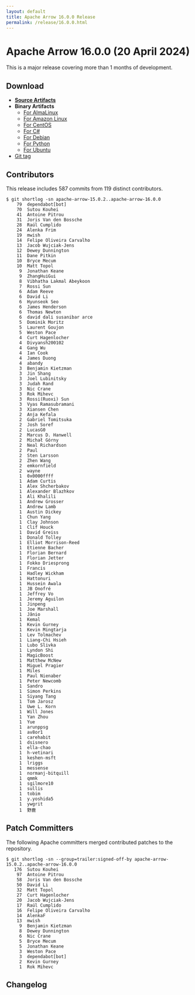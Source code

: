 ```yaml
---
layout: default
title: Apache Arrow 16.0.0 Release
permalink: /release/16.0.0.html
---
```

<!--
{% comment %}
Licensed to the Apache Software Foundation (ASF) under one or more
contributor license agreements.  See the NOTICE file distributed with
this work for additional information regarding copyright ownership.
The ASF licenses this file to you under the Apache License, Version 2.0
(the "License"); you may not use this file except in compliance with
the License.  You may obtain a copy of the License at

http://www.apache.org/licenses/LICENSE-2.0

Unless required by applicable law or agreed to in writing, software
distributed under the License is distributed on an "AS IS" BASIS,
WITHOUT WARRANTIES OR CONDITIONS OF ANY KIND, either express or implied.
See the License for the specific language governing permissions and
limitations under the License.
{% endcomment %}
-->

# Apache Arrow 16.0.0 (20 April 2024)

This is a major release covering more than 1 months of development.

## Download

* [**Source Artifacts**][1]
* **Binary Artifacts**
  * [For AlmaLinux][2]
  * [For Amazon Linux][3]
  * [For CentOS][4]
  * [For C#][5]
  * [For Debian][6]
  * [For Python][7]
  * [For Ubuntu][8]
* [Git tag][9]

## Contributors

This release includes 587 commits from 119 distinct contributors.

```console
$ git shortlog -sn apache-arrow-15.0.2..apache-arrow-16.0.0
    79	dependabot[bot]
    70	Sutou Kouhei
    41	Antoine Pitrou
    31	Joris Van den Bossche
    28	Raúl Cumplido
    24	Alenka Frim
    19	mwish
    14	Felipe Oliveira Carvalho
    13	Jacob Wujciak-Jens
    12	Dewey Dunnington
    11	Dane Pitkin
    10	Bryce Mecum
    10	Matt Topol
     9	Jonathan Keane
     9	ZhangHuiGui
     8	Vibhatha Lakmal Abeykoon
     7	Rossi Sun
     6	Adam Reeve
     6	David Li
     6	Hyunseok Seo
     6	James Henderson
     6	Thomas Newton
     6	david dali susanibar arce
     5	Dominik Moritz
     5	Laurent Goujon
     5	Weston Pace
     4	Curt Hagenlocher
     4	Divyansh200102
     4	Gang Wu
     4	Ian Cook
     4	James Duong
     4	abandy
     3	Benjamin Kietzman
     3	Jin Shang
     3	Joel Lubinitsky
     3	Judah Rand
     3	Nic Crane
     3	Rok Mihevc
     3	Rossi(Ruoxi) Sun
     3	Vyas Ramasubramani
     3	Xiansen Chen
     2	Anja Kefala
     2	Gabriel Tomitsuka
     2	Josh Soref
     2	LucasG0
     2	Marcus D. Hanwell
     2	Michał Górny
     2	Neal Richardson
     2	Paul
     2	Sten Larsson
     2	Zhen Wang
     2	emkornfield
     2	wayne
     1	0x0000ffff
     1	Adam Curtis
     1	Alex Shcherbakov
     1	Alexander Blazhkov
     1	Ali Khalili
     1	Andrew Grosser
     1	Andrew Lamb
     1	Austin Dickey
     1	Chun Yang
     1	Clay Johnson
     1	Clif Houck
     1	David Greiss
     1	Donald Tolley
     1	Elliot Morrison-Reed
     1	Etienne Bacher
     1	Florian Bernard
     1	Florian Jetter
     1	Fokko Driesprong
     1	Francis
     1	Hadley Wickham
     1	Hattonuri
     1	Hussein Awala
     1	JB Onofré
     1	Jeffrey Vo
     1	Jeremy Aguilon
     1	Jinpeng
     1	Joe Marshall
     1	Jânio
     1	Kemal
     1	Kevin Gurney
     1	Kevin Mingtarja
     1	Lev Tolmachev
     1	Liang-Chi Hsieh
     1	Lubo Slivka
     1	Lyndon Shi
     1	MagicBoost
     1	Matthew McNew
     1	Miguel Pragier
     1	Miles
     1	Paul Nienaber
     1	Peter Newcomb
     1	Sandro
     1	Simon Perkins
     1	Siyang Tang
     1	Tom Jarosz
     1	Uwe L. Korn
     1	Will Jones
     1	Yan Zhou
     1	Yue
     1	arunppsg
     1	av8or1
     1	carehabit
     1	dsisnero
     1	ella-chao
     1	h-vetinari
     1	keshen-msft
     1	lriggs
     1	messense
     1	normanj-bitquill
     1	qmmk
     1	sgilmore10
     1	sullis
     1	tobim
     1	y.yoshida5
     1	ywgrit
     1	野鹿
```

## Patch Committers

The following Apache committers merged contributed patches to the repository.

```console
$ git shortlog -sn --group=trailer:signed-off-by apache-arrow-15.0.2..apache-arrow-16.0.0
   176	Sutou Kouhei
    97	Antoine Pitrou
    58	Joris Van den Bossche
    50	David Li
    32	Matt Topol
    27	Curt Hagenlocher
    20	Jacob Wujciak-Jens
    17	Raúl Cumplido
    16	Felipe Oliveira Carvalho
    14	AlenkaF
    13	mwish
     9	Benjamin Kietzman
     8	Dewey Dunnington
     6	Nic Crane
     5	Bryce Mecum
     5	Jonathan Keane
     3	Weston Pace
     3	dependabot[bot]
     2	Kevin Gurney
     1	Rok Mihevc
```

## Changelog

[1]: https://www.apache.org/dyn/closer.lua/arrow/arrow-16.0.0/
[2]: https://apache.jfrog.io/artifactory/arrow/almalinux/
[3]: https://apache.jfrog.io/artifactory/arrow/amazon-linux/
[4]: https://apache.jfrog.io/artifactory/arrow/centos/
[5]: https://apache.jfrog.io/artifactory/arrow/nuget/
[6]: https://apache.jfrog.io/artifactory/arrow/debian/
[7]: https://apache.jfrog.io/artifactory/arrow/python/16.0.0/
[8]: https://apache.jfrog.io/artifactory/arrow/ubuntu/
[9]: https://github.com/apache/arrow/releases/tag/apache-arrow-16.0.0
